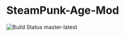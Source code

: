 SteamPunk-Age-Mod
=================
![Build Status](https://travis-ci.org/Alekc15/Steampunk-Age-Mod.svg?branch=master) master-latest
